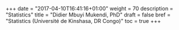 +++
date = "2017-04-10T16:41:16+01:00"
weight = 70
description = "Statistics"
title = "Didier Mbuyi Mukendi, PhD"
draft = false
bref =  "Statistics (Université de Kinshasa, DR Congo)"
toc = true
+++
